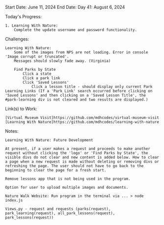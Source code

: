 Start Date: June 11, 2024
End Date: 
Day 41: August 6, 2024

Today's Progress:

    1. Learning With Nature:
        Complete the update username and password functionality.
        
Challenges:

    Learning With Nature: 
        Some of the images from NPS are not loading. Error in console 'Image corrupt or truncated'.
        Messages should slowly fade away. (Virginia)  

        Find Parks by State
            Click a state
            Click a park link
            Click 'Saved Lessons'
                Click a lesson title - should display only current Park Learning Links (If a 'Park Link' search occurred before clicking on 'Saved Lessons' and then clicking on a 'Saved Lesson Title', the #park-learning div is not cleared and two results are displayed.)    

Link(s) to Work:

    [Virtual Museum Visit]https://github.com/mdhcodes/virtual-museum-visit      
    [Learning With Nature]https://github.com/mdhcodes/learning-with-nature 

Notes:

    Learning With Nature: Future Development     

    At present, if a user makes a request and proceeds to make another request without clicking the 'logo' or 'Find Parks by State', the visible divs do not clear and new content is added below. How to clear a page when a new request is made without deleting or removing divs or refreshing the page. The user should not have to go back to the beginning to clear the page for a fresh start. 

    Remove lessons app that is not being used in the program.

    Option for user to upload multiple images and documents.

    Nature Walk Website: Run program in the terminal via ... > node index.js

    Views.py - request and requests (parks(request), park_learning(request), all_park_lessons(request), park_lessons(request))